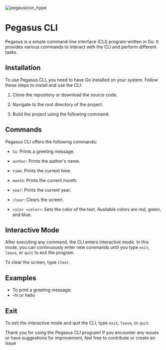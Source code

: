 ![pegausicon_hype](https://github.com/meta-gravity/Pegasus-cli/assets/108740247/f6ecd744-fd2c-455e-9798-086cf9d64f04)


# Pegasus CLI

Pegasus is a simple command-line interface (CLI) program written in Go. It provides various commands to interact with the CLI and perform different tasks.

## Installation

To use Pegasus CLI, you need to have Go installed on your system. Follow these steps to install and use the CLI:

1. Clone the repository or download the source code.

2. Navigate to the root directory of the project.

3. Build the project using the following command:


## Commands

Pegasus CLI offers the following commands:

- `hi`: Prints a greeting message.
- `author`: Prints the author's name.
- `time`: Prints the 
current time.

- `month`: Prints the current month.
- `year`: Prints the current year.
- `clear`: Clears the screen.
- `color <color>`: Sets the color of the text. Available colors are red, green, and blue.

## Interactive Mode

After executing any command, the CLI enters interactive mode. In this mode, you can continuously enter new commands until you type `exit`, `leave`, or `quit` to exit the program.

To clear the screen, type `clear`.

## Examples

- To print a greeting message:
- -hi or hello

## Exit

To exit the interactive mode and quit the CLI, type `exit`, `leave`, or `quit`.

Thank you for using the Pegasus CLI program! If you encounter any issues or have suggestions for improvement, feel free to contribute or create an issue

